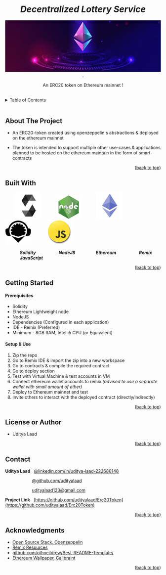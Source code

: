 <!-- Reference:
https://github.com/othneildrew/Best-README-Template -->
<a name="readme-top"></a>


<!-- PROJECT LOGO -->
<br />
<div align="center">
  <h1><i>Decentralized Lottery Service</i></h1>


  
  <img src="Read_Me_Content/top_label.jpg" alt="top_label.jpg">
  .

  <p align="center">
    An ERC20 token on Ethereum mainnet !
  </p>
</div>
 
<br>

<!-- TABLE OF CONTENTS -->
<details>
  <summary>Table of Contents</summary>
  <ol>
    <li><a href="#about-the-project">About The Project</a></li>
    <li><a href="#built-with">Built With</a></li>
    <li><a href="#getting-started">Getting Started</a></li>
    <li><a href="#license-or-author">License or Author</a></li>
    <li><a href="#contact">Contact</a></li>
    <li><a href="#acknowledgments">Acknowledgments</a></li>
  </ol>
</details>

<br>

<!-- ABOUT THE PROJECT -->
## About The Project
- An ERC20-token created using openzeppelin's abstractions & deployed on the ethereum mainnet
- The token is intended to support multiple other use-cases & applications planned to be hosted on the ethereum maintain in the form of smart-contracts

  <p align="right">(<a href="#readme-top">back to top</a>)</p>

## Built With
  &nbsp; &nbsp; &nbsp; &nbsp; <img src="Read_Me_Content/Tech/Solidity.png" alt="Solidity_Logo" width="85"> &nbsp; &nbsp; &nbsp; &nbsp; &nbsp; &nbsp; <img src="Read_Me_Content/Tech/nodejs.png" alt="NodeJS_Logo" width="75"> &nbsp; &nbsp; &nbsp; &nbsp; &nbsp; &nbsp; <img src="Read_Me_Content/Tech/Ethereum.png" alt="Ethereum_Logo" width="85"> &nbsp; &nbsp; &nbsp; &nbsp; &nbsp; &nbsp; <img src="Read_Me_Content/Tech/Remix.png" alt="Remix_Logo" width="85"> &nbsp; &nbsp; &nbsp; &nbsp; &nbsp; &nbsp; <img src="Read_Me_Content/Tech/js.png" alt="JavaScript_Logo" width="80">

  &nbsp; &nbsp; &nbsp; &nbsp; &nbsp; &nbsp; <b><i> Solidity </i></b> &nbsp; &nbsp; &nbsp; &nbsp; &nbsp; &nbsp; &nbsp; &nbsp; &nbsp; <b><i> NodeJS </i></b> &nbsp; &nbsp; &nbsp; &nbsp; &nbsp; &nbsp; &nbsp; &nbsp; <b><i> Ethereum </i></b> &nbsp; &nbsp; &nbsp; &nbsp; &nbsp; &nbsp; &nbsp; &nbsp; &nbsp; <b><i> Remix </i></b> &nbsp; &nbsp; &nbsp; &nbsp; &nbsp; &nbsp; &nbsp; &nbsp; &nbsp; <b><i> JavaScript </i></b>

  <p align="right">(<a href="#readme-top">back to top</a>)</p>



<!-- GETTING STARTED -->
## Getting Started
  #### Prerequisites
  * Solidity
  * Ethereum Lightweight node
  * NodeJS
  * Dependencies (Configured in each application)
  * IDE - Remix (Preferred)
  * Minimum - 8GB RAM, Intel i5 CPU (or Equivalent)

  #### Setup & Use
  1. Zip the repo
  2. Go to Remix IDE & import the zip into a new workspace
  3. Go to contracts & compile the required contract
  4. Go to deploy section
  5. Test with Virtual Machine & test accounts in VM
  6. Connect ethereum wallet accounts to remix *(advised to use a separate wallet with small amount of ether)*
  7. Deploy to Ethereum mainnet and test
  8. Invite others to interact with the deployed contract (directly/indirectly)

  <p align="right">(<a href="#readme-top">back to top</a>)</p>


<!-- LICENSE -->
## License or Author
  * Uditya Laad

  <p align="right">(<a href="#readme-top">back to top</a>)</p>



<!-- CONTACT -->
## Contact
  <b>Uditya Laad</b> &nbsp; [@linkedin.com/in/uditya-laad-222680148](https://www.linkedin.com/in/uditya-laad-222680148/)
  
  &nbsp; &nbsp; &nbsp; &nbsp; &nbsp; &nbsp; &nbsp; &nbsp; &nbsp; &nbsp; &nbsp; [@github.com/udityalaad](https://github.com/udityalaad)
  
  &nbsp; &nbsp; &nbsp; &nbsp; &nbsp; &nbsp; &nbsp; &nbsp; &nbsp; &nbsp; &nbsp; udityalaad123@gmail.com

  <b>Project Link</b> &nbsp; [https://github.com/udityalaad/Erc20Token](https://github.com/udityalaad/Erc20Token)

  <p align="right">(<a href="#readme-top">back to top</a>)</p>



<!-- ACKNOWLEDGMENTS -->
## Acknowledgments
  * [Open Source Stack, Openzeppelin](https://www.openzeppelin.com/open-source-stack)
  * [Remix Resources](https://remix-project.org/?lang=en)
  * [github.com/othneildrew/Best-README-Template/](https://github.com/othneildrew/Best-README-Template)
  * [Ethereum Wallpaper, Calibraint](https://www.calibraint.com/blog/the-complete-guide-to-erc20-tokens)

  <p align="right">(<a href="#readme-top">back to top</a>)</p>
